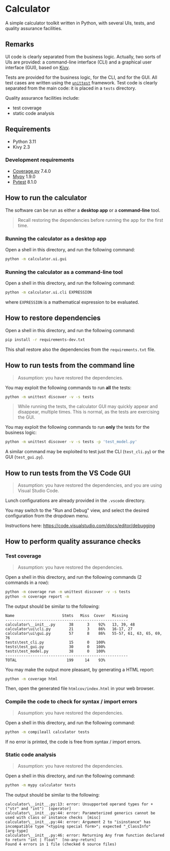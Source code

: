 # Calculator

A simple calculator toolkit written in Python, with several UIs, tests, and quality assurance facilities.

## Remarks

UI code is clearly separated from the business logic. 
Actually, two sorts of UIs are provided: a command-line interface (CLI) and a graphical user interface (GUI), 
based on [Kivy](https://kivy.org/).

Tests are provided for the business logic, for the CLI, and for the GUI.
All test cases are written using the [`unittest`](https://docs.python.org/3/library/unittest.html) framework.
Test code is clearly separated from the main code: it is placed in a `tests` directory.

Quality assurance facilities include:
- test coverage
- static code analysis

## Requirements

- Python 3.11
- Kivy 2.3

### Development requirements

- [Coverage.py](https://coverage.readthedocs.io/en/7.4.3/) 7.4.0
- [Mypy](https://mypy.readthedocs.io/en/stable/) 1.9.0
- [Pytest](https://docs.pytest.org/en/8.0.x/) 8.1.0


## How to run the calculator

The software can be run as either a __desktop app__ or a __command-line__ tool.

> Recall restoring the dependencies before running the app for the first time.

### Running the calculator as a desktop app

Open a shell in this directory, and run the following command:

```bash
python -m calculator.ui.gui
```

### Running the calculator as a command-line tool

Open a shell in this directory, and run the following command:

```bash
python -m calculator.ui.cli EXPRESSION
```

where `EXPRESSION` is a mathematical expression to be evaluated.


## How to restore dependencies

Open a shell in this directory, and run the following command:

```bash
pip install -r requirements-dev.txt
```

This shall restore also the dependencies from the `requirements.txt` file.

## How to run tests from the command line

> Assumption: you have restored the dependencies.

You may exploit the following commands to run __all__ the tests:

```bash
python -m unittest discover -v -s tests
```

> While running the tests, the calculator GUI may quickly appear and disappear, multiple times. 
> This is normal, as the tests are exercising the GUI.

You may exploit the following commands to run __only__ the tests for the business logic:

```bash
python -m unittest discover -v -s tests -p 'test_model.py'
```

A similar command may be exploited to test just the CLI (`test_cli.py`) or the GUI (`test_gui.py`).

## How to run tests from the VS Code GUI

> Assumption: you have restored the dependencies, and you are using Visual Studio Code.

Lunch configurations are already provided in the `.vscode` directory.

You may switch to the "Run and Debug" view, and select the desired configuration from the dropdown menu.

Instructions here: <https://code.visualstudio.com/docs/editor/debugging>

## How to perform quality assurance checks

### Test coverage

> Assumption: you have restored the dependencies.

Open a shell in this directory, and run the following commands (2 commands in a row):

```bash
python -m coverage run -m unittest discover -v -s tests
python -m coverage report -m
```

The output should be similar to the following:

```text
Name                     Stmts   Miss  Cover   Missing
------------------------------------------------------
calculator\__init__.py      38      3    92%   13, 39, 48
calculator\ui\cli.py        21      3    86%   16-17, 27
calculator\ui\gui.py        57      8    86%   55-57, 61, 63, 65, 69, 76
tests\test_cli.py           15      0   100%
tests\test_gui.py           30      0   100%
tests\test_model.py         38      0   100%
------------------------------------------------------
TOTAL                      199     14    93%
```

You may make the output more pleasant, by generating a HTML report:

```bash
python -m coverage html
```

Then, open the generated file `htmlcov/index.html` in your web browser.

### Compile the code to check for syntax / import errors

> Assumption: you have restored the dependencies.

Open a shell in this directory, and run the following command:

```bash
python -m compileall calculator tests
```

If no error is printed, the code is free from syntax / import errors.

### Static code analysis

> Assumption: you have restored the dependencies.

Open a shell in this directory, and run the following command:

```bash
python -m mypy calculator tests
```

The output should be similar to the following:

```text
calculator\__init__.py:13: error: Unsupported operand types for + ("str" and "int")  [operator]
calculator\__init__.py:44: error: Parameterized generics cannot be used with class or instance checks  [misc]
calculator\__init__.py:44: error: Argument 2 to "isinstance" has incompatible type "<typing special form>"; expected "_ClassInfo"  [arg-type]
calculator\__init__.py:46: error: Returning Any from function declared to return "int | float"  [no-any-return]
Found 4 errors in 1 file (checked 6 source files)
```
